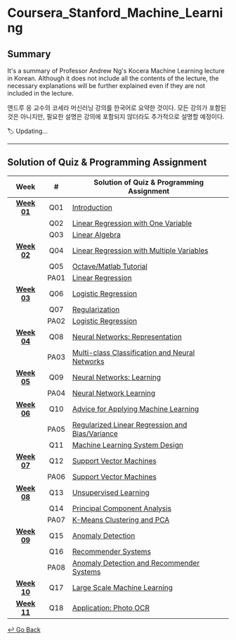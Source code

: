 # Coursera_Stanford_Machine_Learning

## Summary

It's a summary of Professor Andrew Ng's Kocera Machine Learning lecture in Korean. Although it does not include all the contents of the lecture, the necessary explanations will be further explained even if they are not included in the lecture.

앤드루 응 교수의 코세라 머신러닝 강의를 한국어로 요약한 것이다. 모든 강의가 포함된 것은 아니지만, 필요한 설명은 강의에 포함되지 않더라도 추가적으로 설명할 예정이다. 

:label: Updating...

---

## Solution of Quiz & Programming Assignment

|  Week   | # | Solution of Quiz & Programming Assignment |
| :-----: | :----------------------------------------------------------: | ---------------------------------- |
| **[Week 01](https://github.com/lisy0123/Coursera_Stanford_Machine_Learning/tree/master/week01)** | Q01 | [Introduction](https://github.com/lisy0123/Coursera_Stanford_Machine_Learning/blob/master/week01/Quiz01.pdf) |
|         | Q02  | [Linear Regression with One Variable](https://github.com/lisy0123/Coursera_Stanford_Machine_Learning/blob/master/week01/Quiz02.pdf) |
|  | Q03 | [Linear Algebra](https://github.com/lisy0123/Coursera_Stanford_Machine_Learning/blob/master/week01/Quiz03.pdf) |
| **[Week 02](https://github.com/lisy0123/Coursera_Stanford_Machine_Learning/tree/master/week02)** | Q04 | [Linear Regression with Multiple Variables](https://github.com/lisy0123/Coursera_Stanford_Machine_Learning/blob/master/week02/Quiz04.pdf) |
|         | Q05 | [Octave/Matlab Tutorial](https://github.com/lisy0123/Coursera_Stanford_Machine_Learning/blob/master/week02/Quiz05.pdf) |
|         | PA01 | [Linear Regression](https://github.com/lisy0123/Coursera_Stanford_Machine_Learning/tree/master/week02/machine-learning-ex1) |
| **[Week 03](https://github.com/lisy0123/Coursera_Stanford_Machine_Learning/tree/master/week03)** | Q06 | [Logistic Regression](https://github.com/lisy0123/Coursera_Stanford_Machine_Learning/blob/master/week03/Quiz06.pdf) |
|  | Q07 | [Regularization](https://github.com/lisy0123/Coursera_Stanford_Machine_Learning/blob/master/week03/Quiz07.pdf) |
|  | PA02 | [Logistic Regression](https://github.com/lisy0123/Coursera_Stanford_Machine_Learning/tree/master/week03/machine-learning-ex2) |
| **[Week 04](https://github.com/lisy0123/Coursera_Stanford_Machine_Learning/tree/master/week04)** | Q08 | [Neural Networks: Representation](https://github.com/lisy0123/Coursera_Stanford_Machine_Learning/blob/master/week04/Quiz08.pdf) |
|  | PA03 | [Multi-class Classification and Neural Networks](https://github.com/lisy0123/Coursera_Stanford_Machine_Learning/tree/master/week04/machine-learning-ex3) |
|**[Week 05](https://github.com/lisy0123/Coursera_Stanford_Machine_Learning/tree/master/week05)**|Q09| [Neural Networks: Learning](https://github.com/lisy0123/Coursera_Stanford_Machine_Learning/blob/master/week05/Quiz09.pdf) |
||PA04| [Neural Network Learning](https://github.com/lisy0123/Coursera_Stanford_Machine_Learning/tree/master/week05/machine-learning-ex4) |
|**[Week 06](https://github.com/lisy0123/Coursera_Stanford_Machine_Learning/tree/master/week06)**|Q10| [Advice for Applying Machine Learning](https://github.com/lisy0123/Coursera_Stanford_Machine_Learning/blob/master/week06/Quiz10.pdf) |
||PA05| [Regularized Linear Regression and Bias/Variance](https://github.com/lisy0123/Coursera_Stanford_Machine_Learning/tree/master/week06/machine-learning-ex5) |
||Q11| [Machine Learning System Design](https://github.com/lisy0123/Coursera_Stanford_Machine_Learning/blob/master/week06/Quiz11.pdf) |
|**[Week 07](https://github.com/lisy0123/Coursera_Stanford_Machine_Learning/tree/master/week07)**|Q12| [Support Vector Machines](https://github.com/lisy0123/Coursera_Stanford_Machine_Learning/blob/master/week07/Quiz12.pdf) |
||PA06| [Support Vector Machines](https://github.com/lisy0123/Coursera_Stanford_Machine_Learning/tree/master/week07/machine-learning-ex6) |
|**[Week 08](https://github.com/lisy0123/Coursera_Stanford_Machine_Learning/tree/master/week08)**|Q13|[Unsupervised Learning](https://github.com/lisy0123/Coursera_Stanford_Machine_Learning/blob/master/week08/Quiz13.pdf)|
||Q14|[Principal Component Analysis](https://github.com/lisy0123/Coursera_Stanford_Machine_Learning/blob/master/week08/Quiz14.pdf)|
||PA07|[K-Means Clustering and PCA](https://github.com/lisy0123/Coursera_Stanford_Machine_Learning/tree/master/week08/machine-learning-ex7)|
|**[Week 09](https://github.com/lisy0123/Coursera_Stanford_Machine_Learning/tree/master/week09)**|Q15|[Anomaly Detection](https://github.com/lisy0123/Coursera_Stanford_Machine_Learning/blob/master/week09/Quiz15.pdf)|
||Q16|[Recommender Systems](https://github.com/lisy0123/Coursera_Stanford_Machine_Learning/blob/master/week09/Quiz16.pdf)|
||PA08|[Anomaly Detection and Recommender Systems](https://github.com/lisy0123/Coursera_Stanford_Machine_Learning/tree/master/week09/machine-learning-ex8)|
|**[Week 10](https://github.com/lisy0123/Coursera_Stanford_Machine_Learning/tree/master/week10)**|Q17|[Large Scale Machine Learning](https://github.com/lisy0123/Coursera_Stanford_Machine_Learning/blob/master/week10/Quiz17.pdf)|
|**[Week 11](https://github.com/lisy0123/Coursera_Stanford_Machine_Learning/tree/master/week11)**|Q18|[Application: Photo OCR](https://github.com/lisy0123/Coursera_Stanford_Machine_Learning/blob/master/week11/Quiz18.pdf)|



[↩️ Go Back](https://github.com/lisy0123/Study)